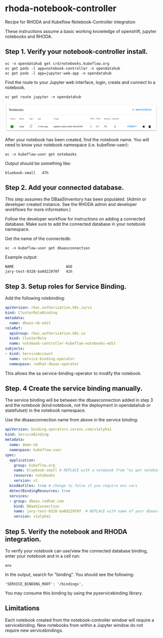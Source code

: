 # rhoda-notebook-controller
Recipe for RHODA and Kubeflow Notebook-Controller integration

These instructions assume a basic working knowledge of openshift, jupyter notebooks and RHODA.


## Step 1. Verify your notebook-controller install.

```shell
oc -n opendatahub get crd/notebooks.kubeflow.org
oc get pods -l app=notebook-controller -n opendatahub
oc get pods -l app=jupyter-web-app -n opendatahub
```

Find the route to your Jupyter web interface, login, create and connect to a notebook.
```shell
oc get route jupyter -n opendatahub
```

![SciPy Notebook](assets/jwa-jupyter-scipy.png)

After your notebook has been created, find the notebook name. You will need to know your notebook namespace (i.e. kubeflow-user):
```shell
oc -n kubeflow-user get notebooks
```

Output should be something like:
```NAME             AGE
bluebook-small   47h
```

## Step 2. Add your connected database.

This step assumes the DBaaSInventory has been populated. (Admin or developer created instance. See the RHODA admin and developer workflows for more information.)

Follow the developer workflow for instructions on adding a connected database. Make sure to add the connected database in your notebook namespace.

Get the name of the connectedb:
```shell
oc -n kubeflow-user get dbaasconnection
```
Example output:
```shell
NAME                        AGE
jary-test-0328-ba0d22970f   41h
```

## Step 3.  Setup roles for Service Binding.

Add the following rolebinding:
```yaml
apiVersion: rbac.authorization.k8s.io/v1
kind: ClusterRoleBinding
metadata:
  name: dbaas-nb-edit
roleRef:
  apiGroup: rbac.authorization.k8s.io
  kind: ClusterRole
  name: notebook-controller-kubeflow-notebooks-edit
subjects:
- kind: ServiceAccount
  name: service-binding-operator
  namespace: redhat-dbaas-operator
```

This allows the sa service-binding-operator to modify the notebook. 

## Step. 4 Create the service binding manually. 

The service binding will be between the dbaasconnection added in step 3 and the notebook (kind:notebook, not the deployment in opendatahub or statefulset) in the notebook namespace.

Use the dbaasconnection name from above in the service binding:

```yaml
apiVersion: binding.operators.coreos.com/v1alpha1
kind: ServiceBinding
metadata:
  name: demo-sb
  namespace: kubeflow-user
spec:
  application:
    group: kubeflow.org
    name: bluebook-small # REPLACE with a notebook from “os get notebook -n kubeflow-user”
    resource: notebooks
    version: v1
  bindAsFiles: true # change to false if you require env vars
  detectBindingResources: true
  services:
  - group: dbaas.redhat.com
    kind: DBaaSConnection
    name: jary-test-0328-ba0d22970f  # REPLACE with name of your dbaasconnection: “oc -n kubeflow-user get dbaasconnection”
    version: v1alpha1
```

## Step 5. Verify the notebook and RHODA integration.

To verify your notebook can use/view the connected database binding, enter your notebook and in a cell run:
```shell
env
```

In the output, search for "binding". You should see the following:
```shell
'SERVICE_BINDING_ROOT': '/bindings',
```

You may consume this binding by using the pyservicebinding library. 

## Limitations
Each notebook created from the notebook-controller window will require a servicebinding. New notebooks from within a Jupyter window do not require new servicebindings. 
